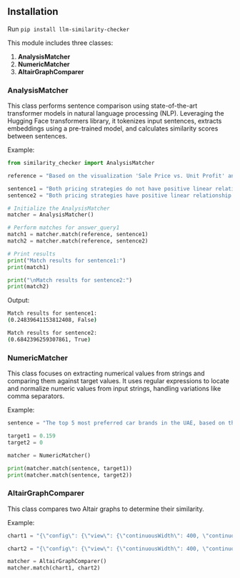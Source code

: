 ## Installation

Run 
```pip install llm-similarity-checker```

This module includes three classes:

1. **AnalysisMatcher**
2. **NumericMatcher**
3. **AltairGraphComparer**

### AnalysisMatcher

This class performs sentence comparison using state-of-the-art transformer models in natural language processing (NLP). Leveraging the Hugging Face transformers library, it tokenizes input sentences, extracts embeddings using a pre-trained model, and calculates similarity scores between sentences.

Example:
```python
from similarity_checker import AnalysisMatcher

reference = "Based on the visualization 'Sale Price vs. Unit Profit' and 'Bulk Price vs. Bulk Profit', it appears that there's a positive correlation between price and profit for both individual unit sales and bulk sales."

sentence1 = "Both pricing strategies do not have positive linear relationship with their respective revenues."
sentence2 = "Both pricing strategies have positive linear relationship with their respective revenues."

# Initialize the AnalysisMatcher
matcher = AnalysisMatcher()

# Perform matches for answer_query1
match1 = matcher.match(reference, sentence1)
match2 = matcher.match(reference, sentence2)

# Print results
print("Match results for sentence1:")
print(match1)

print("\nMatch results for sentence2:")
print(match2)
```

Output:
```bash
Match results for sentence1:
(0.24839641153812408, False)

Match results for sentence2:
(0.6842396259307861, True)
```


### NumericMatcher

This class focuses on extracting numerical values from strings and comparing them against target values. It uses regular expressions to locate and normalize numeric values from input strings, handling variations like comma separators.

Example:
```python
sentence = "The top 5 most preferred car brands in the UAE, based on the average proportion across cities, are:\n\n| brand         | avg_proportion   |\n|:--------------|:-----------------|\n| Nissan        | 0.159158         |\n| Toyota        | 0.0978399        |\n| Mercedes-Benz | 0.0843513        |\n| Honda         | 0.0776763        |\n| BMW           | 0.056902         |"

target1 = 0.159
target2 = 0

matcher = NumericMatcher()

print(matcher.match(sentence, target1))
print(matcher.match(sentence, target2))
```

### AltairGraphComparer

This class compares two Altair graphs to determine their similarity.

Example:
```python
chart1 = "{\"config\": {\"view\": {\"continuousWidth\": 400, \"continuousHeight\": 300}}, \"data\": {\"name\": \"data-679d61f96919a9b00678a3858e27aa15\"}, \"mark\": \"bar\", \"encoding\": {\"tooltip\": [{\"field\": \"month\", \"type\": \"nominal\"}, {\"field\": \"booking_duration\", \"type\": \"quantitative\"}], \"x\": {\"axis\": {\"labelAngle\": -45, \"title\": \"Month\"}, \"field\": \"month\", \"sort\": null, \"type\": \"nominal\"}, \"y\": {\"field\": \"booking_duration\", \"title\": \"Average Booking Duration (Days)\", \"type\": \"quantitative\"}}, \"selection\": {\"selector001\": {\"type\": \"interval\", \"bind\": \"scales\", \"encodings\": [\"x\", \"y\"]}}, \"title\": \"Average Booking Duration by Month\", \"$schema\": \"https://vega.github.io/schema/vega-lite/v4.17.0.json\", \"datasets\": {\"data-679d61f96919a9b00678a3858e27aa15\": [{\"month\": \"January\", \"booking_duration\": -778.581308411215, \"month_order\": 0}]}}"

chart2 = "{\"config\": {\"view\": {\"continuousWidth\": 400, \"continuousHeight\": 300}}, \"data\": {\"name\": \"data-71fd4bd6411150f723ef9e15bf55c9ea\"}, \"mark\": \"bar\", \"encoding\": {\"tooltip\": [{\"field\": \"month\", \"type\": \"nominal\"}, {\"field\": \"booking_duration\", \"type\": \"quantitative\"}], \"x\": {\"axis\": {\"labelAngle\": -45, \"title\": \"Month\"}, \"field\": \"month\", \"sort\": null, \"type\": \"nominal\"}, \"y\": {\"field\": \"booking_duration\", \"title\": \"Average Booking Duration (Days)\", \"type\": \"quantitative\"}}, \"selection\": {\"selector001\": {\"type\": \"interval\", \"bind\": \"scales\", \"encodings\": [\"x\", \"y\"]}}, \"title\": \"Average Booking Duration by Month\", \"$schema\": \"https://vega.github.io/schema/vega-lite/v4.17.0.json\", \"datasets\": {\"data-71fd4bd6411150f723ef9e15bf55c9ea\": [{\"month\": \"January\", \"booking_duration\": 1.8288770053475936, \"month_order\": 0}]}}"

matcher = AltairGraphComparer()
matcher.match(chart1, chart2)
```